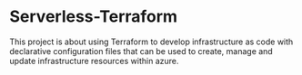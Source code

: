 # Serverless-Terraform

This project is about using Terraform to develop infrastructure as code with declarative configuration files that can be used to create, manage and update infrastructure resources within azure.
